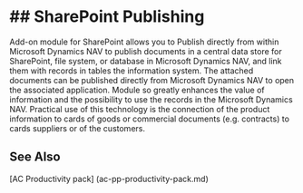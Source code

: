 ﻿---
Title: "Publish SharePoint"
Author: Autocont
Ms. custom: on
Ms date: 02/26/2018
reviewer: Ms.
Ms. suite:
Ms. _pltfrm tgt:
Ms. topic: article
MS Sales: dynamics-nav-2018
Ms. translationtype: Human Translation
Ms. sourcegitcommit: 
Ms. openlocfilehash: 
Ms. contentlocale: cs-cz
Ms. lasthandoff: 02/26/2018

---

# ## <a name = "ac-pp-sharepoint-publisher.md" > </a> SharePoint Publishing

Add-on module for SharePoint allows you to Publish directly from within Microsoft Dynamics NAV to publish documents in a central data store for SharePoint, file system, or database in Microsoft Dynamics NAV, and link them with records in tables the information system. The attached documents can be published directly from Microsoft Dynamics NAV to open the associated application. Module so greatly enhances the value of information and the possibility to use the records in the Microsoft Dynamics NAV. Practical use of this technology is the connection of the product information to cards of goods or commercial documents (e.g. contracts) to cards suppliers or of the customers.

## <a name = "see-also" > </a>See Also  
[AC Productivity pack] (ac-pp-productivity-pack.md)  
